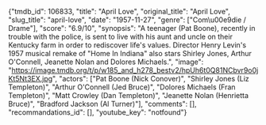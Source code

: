 {"tmdb_id": 106833, "title": "April Love", "original_title": "April Love", "slug_title": "april-love", "date": "1957-11-27", "genre": ["Com\u00e9die / Drame"], "score": "6.9/10", "synopsis": "A teenager (Pat Boone), recently in trouble with the police, is sent to live with his aunt and uncle on their Kentucky farm in order to rediscover life's values. Director Henry Levin's 1957 musical remake of \"Home In Indiana\" also stars Shirley Jones, Arthur O'Connell, Jeanette Nolan and Dolores Michaels.", "image": "https://image.tmdb.org/t/p/w185_and_h278_bestv2/hpUh6t0Q81NCbvr9o0jKt5Nt3EX.jpg", "actors": ["Pat Boone (Nick Conover)", "Shirley Jones (Liz Templeton)", "Arthur O'Connell (Jed Bruce)", "Dolores Michaels (Fran Templeton)", "Matt Crowley (Dan Templeton)", "Jeanette Nolan (Henrietta Bruce)", "Bradford Jackson (Al Turner)"], "comments": [], "recommandations_id": [], "youtube_key": "notfound"}